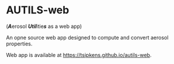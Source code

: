 # AUTILS-web

(***A***erosol ***Util***itie***s*** as a web app)

 An opne source web app designed to compute and convert aerosol properties.

Web app is available at https://tsipkens.github.io/autils-web. 
